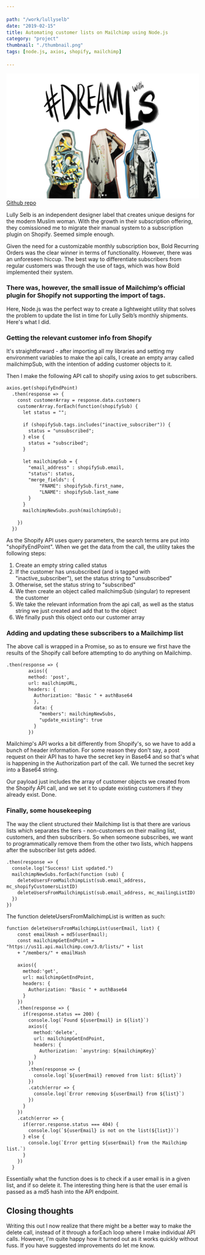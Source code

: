 ```yaml
---

path: "/work/lullyselb"
date: "2019-02-15"
title: Automating customer lists on Mailchimp using Node.js
category: "project"
thumbnail: "./thumbnail.png"
tags: [node.js, axios, shopify, mailchimp]

---
```

![Lully Selb](./header.jpg)
[Github repo](https://github.com/shaunyap/shopify2mailchimp)

Lully Selb is an independent designer label that creates unique designs for the modern Muslim woman. With the growth in their subscription offering, they comissioned me to migrate their manual system to a subscription plugin on Shopify. Seemed simple enough. 

Given the need for a customizable monthly subscription box, Bold Recurring Orders was the clear winner in terms of functionality. However, there was an unforeseen hiccup. The best way to differentiate subscribers from regular customers was through the use of tags, which was how Bold implemented their system.

### There was, however, the small issue of Mailchimp’s official plugin for Shopify not supporting the import of tags.

Here, Node.js was the perfect way to create a lightweight utility that solves the problem to update the list in time for Lully Selb’s monthly shipments. Here's what I did.

### Getting the relevant customer info from Shopify
It's straightforward - after importing all my libraries and setting my environment variables to make the api calls, I create an empty array called mailchimpSub, with the intention of adding customer objects to it.

Then I make the following API call to shopify using axios to get subscribers.

```
axios.get(shopifyEndPoint)
  .then(response => {
    const customerArray = response.data.customers
    customerArray.forEach(function(shopifySub) {
      let status = "";

      if (shopifySub.tags.includes("inactive_subscriber")) {
        status = "unsubscribed";
      } else {
        status = "subscribed";
      }

      let mailchimpSub = {
        "email_address" : shopifySub.email,
        "status": status,
        "merge_fields": {
            "FNAME": shopifySub.first_name,
            "LNAME": shopifySub.last_name
        }
      }
      mailchimpNewSubs.push(mailchimpSub);

    })
  })
```

As the Shopify API uses query parameters, the search terms are put into "shopifyEndPoint". When we get the data from the call, the utility takes the following steps:
1. Create an empty string called status
2. If the customer has unsubscribed (and is tagged with "inactive_subscriber"), set the status string to "unsubscribed"
3. Otherwise, set the status string to "subscribed" 
4. We then create an object called mailchimpSub (singular) to represent the customer
5. We take the relevant information from the api call, as well as the status string we just created and add that to the object
6. We finally push this object onto our customer array

### Adding and updating these subscribers to a Mailchimp list
The above call is wrapped in a Promise, so as to ensure we first have the results of the Shopify call before attempting to do anything on Mailchimp. 

```
.then(response => {
        axios({
        method: 'post',
        url: mailchimpURL,
        headers: {
          Authorization: "Basic " + authBase64
          },
          data: {
          	"members": mailchimpNewSubs,
          	"update_existing": true
          }
        })
  ```
  
Mailchimp's API works a bit differently from Shopify's, so we have to add a bunch of header information. For some reason they don't say, a post request on their API has to have the secret key in Base64 and so that's what is happening in the Authorization part of the call. We turned the secret key into a Base64 string.

Our payload just includes the array of customer objects we created from the Shopify API call, and we set it to update existing customers if they already exist. Done.

### Finally, some housekeeping

The way the client structured their Mailchimp list is that there are various lists which separates the tiers - non-customers on their mailing list, customers, and then subscribers. So when someone subscribes, we want to programmatically remove them from the other two lists, which happens after the subscriber list gets added.

```
.then(response => {
  console.log("Success! List updated.")
  mailchimpNewSubs.forEach(function (sub) {
    deleteUsersFromMailchimpList(sub.email_address, mc_shopifyCustomersListID)
    deleteUsersFromMailchimpList(sub.email_address, mc_mailingListID)
  })
})
```

The function deleteUsersFromMailchimpList is written as such:

```
function deleteUsersFromMailchimpList(userEmail, list) {
    const emailHash = md5(userEmail);
    const mailchimpGetEndPoint = "https://us11.api.mailchimp.com/3.0/lists/" + list 
    + "/members/" + emailHash

    axios({
      method:'get',
      url: mailchimpGetEndPoint,
      headers: {
        Authorization: "Basic " + authBase64
      }
    })
    .then(response => {
      if(response.status == 200) {
        console.log(`Found ${userEmail} in ${list}`)
        axios({
          method:'delete',
          url: mailchimpGetEndPoint,
          headers: {
            Authorization: `anystring: ${mailchimpKey}`
          }
        })
        .then(response => {
          console.log(`${userEmail} removed from list: ${list}`)
        })
        .catch(error => {
          console.log(`Error removing ${userEmail} from ${list}`)
        })
      }
    })
    .catch(error => {
      if(error.response.status === 404) {
        console.log(`${userEmail} is not on the list(${list})`)
      } else {
        console.log(`Error getting ${userEmail} from the Mailchimp list.`)
      }
    })
  }
  ```
  
Essentially what the function does is to check if a user email is in a given list, and if so delete it. The interesting thing here is that the user email is passed as a md5 hash into the API endpoint.

## Closing thoughts
Writing this out I now realize that there might be a better way to make the delete call, instead of it through a forEach loop where I make individual API calls. However, I'm quite happy how it turned out as it works quickly without fuss. If you have suggested improvements do let me know.
  

